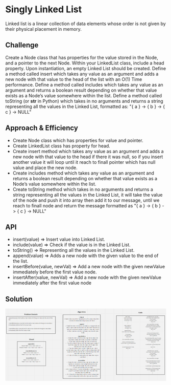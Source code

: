 # Singly Linked List
Linked list is a linear collection of data elements whose order is not given by their physical placement in memory.

## Challenge
Create a Node class that has properties for the value stored in the Node, and a pointer to the next Node.
Within your LinkedList class, include a head property. Upon instantiation, an empty Linked List should be created.
Define a method called insert which takes any value as an argument and adds a new node with that value to the head of the list with an O(1) Time performance.
Define a method called includes which takes any value as an argument and returns a boolean result depending on whether that value exists as a Node’s value somewhere within the list.
Define a method called toString (or __str__ in Python) which takes in no arguments and returns a string representing all the values in the Linked List, formatted as:
"{ a } -> { b } -> { c } -> NULL"


## Approach & Efficiency
- Create Node class which has properties for value and pointer.
- Create LinkedList class has property for head.
- Create insert method which takes any value as an argument and adds a new node with that value to the head if there it was null, so if you insert another value it will loop until it reach to finall pointer which has null value and place the new node.
- Create includes method which takes any value as an argument and returns a boolean result depending on whether that value exists as a Node’s value somewhere within the list.
- Create toString method which takes in no arguments and returns a string representing all the values in the Linked List, it will take the value of the node and push it into array then add it to our message, until we reach to finall node and return the message formatted as "{ a } -> { b } -> { c } -> NULL"

## API
* insert(value) => Insert value into Linked List.
* include(value) => Check if the value is in the Linked List.
* toString() => Representing all the values in the Linked List.
* append(value) => Adds a new node with the given value to the end of the list.
* insertBefore(value, newVal) => Add a new node with the given newValue immediately before the first value node.
* insertAfter(value, newVal) => Add a new node with the given newValue immediately after the first value node

## Solution
![whiteboard](https://raw.githubusercontent.com/zatar-401-advanced-javascript/data-structures-and-algorithms/main/assets/linkedList.png)
